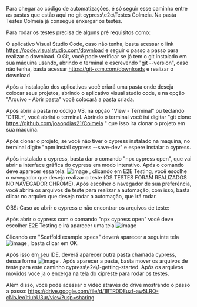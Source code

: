 Para chegar ao código de automatizações, é só seguir esse caminho entre as pastas que estão aqui no git cypress\e2e\Testes Colmeia. Na pasta Testes Colmeia já consegue enxergar os testes.

Para rodar os testes precisa de alguns pré requisitos como:

O aplicativo Visual Studio Code, caso não tenha, basta acessar o link https://code.visualstudio.com/download e seguir o passo a passo para realizar o download. O Git, você pode verificar se já tem o git instalado em sua máquina usando, abrindo o terminal e escrevendo "git --version", caso não tenha, basta acessar https://git-scm.com/downloads e realizar o download

Após a instalação dos aplicativos você criará uma pasta onde deseja colocar seus projetos, abrindo o aplicativo visual studio code, e na opção "Arquivo - Abrir pasta" você colocará a pasta criada.

Após abrir a pasta no código VS, na opção "View - Terminal" ou teclando 'CTRL+', você abrirá o terminal. Abrindo o terminal você irá digitar "git clone https://github.com/joaopdias21/Colmeia " que isso ira clonar o projeto em sua maquina.

Após clonar o projeto, se você não tiver o cypress instalado na maquina, no terminal digite "npm install cypress --save-dev" e espere instalar o cypress.

Após instalado o cypress, basta dar o comando "npx cypress open", que vai abrir a interface gráfica do cypress em modo interativo. Após o comando deve aparecer essa tela: ![image](https://github.com/user-attachments/assets/16709a09-f649-4577-92f0-0a8d4ad13c96)
, clicando em E2E Testing, você escolhe o navegador que deseja realizar o teste (OS TESTES FORAM REALIZADOS NO NAVEGADOR CHROME). Após escolher o navegador de sua preferência, você abrirá os arquivos de teste para realizar a automação, com isso, basta clicar no arquivo que deseja rodar a automação, que irá rodar.

OBS: Caso ao abrir o cypress e não encontrar os arquivos de teste:

Após abrir o cypress com o comando "npx cypress open" você deve escolher E2E Testing e irá aparecer uma tela ![image](https://github.com/user-attachments/assets/3bf1bc54-2e76-4f70-ab41-496eb78ec8f3)


Clicando em "Scaffold example specs" deverá aparecer a seguinte tela ![image](https://github.com/user-attachments/assets/15957dbd-afcd-4088-9e7d-040e6b15dac9)
, basta clicar em OK.

Após isso em seu IDE, deverá aparecer outra pasta chamada cypress, dessa forma ![image](https://github.com/user-attachments/assets/17bea6fd-e9f9-4fb3-aec7-393c43159b8d)
. 
Após aparecer a pasta, basta mover os arquivos de teste para este caminho cypress\e2e\1-getting-started. Após os arquivos movidos voce ja o enxerga na tela do cipreste para rodar os testes.

Além disso, você pode acessar o vídeo através do drive mostrando o passo a passo: https://drive.google.com/file/d/1BTR0DEuzf-aw5LRQ-cNbJeo1tiubU3ur/view?usp=sharing
